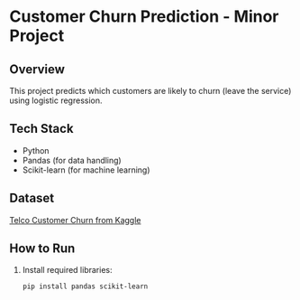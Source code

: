 # Customer Churn Prediction - Minor Project

## Overview
This project predicts which customers are likely to churn (leave the service) using logistic regression.

## Tech Stack
- Python
- Pandas (for data handling)
- Scikit-learn (for machine learning)

## Dataset
[Telco Customer Churn from Kaggle](https://www.kaggle.com/datasets/blastchar/telco-customer-churn)

## How to Run
1. Install required libraries:
   ```bash
   pip install pandas scikit-learn
